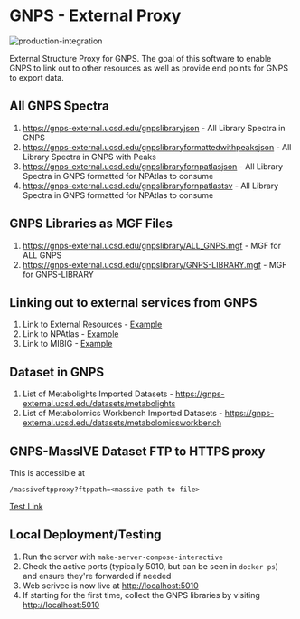 # GNPS - External Proxy

![production-integration](https://github.com/mwang87/GNPS_ExternalStructureProxy/workflows/production-integration/badge.svg)

External Structure Proxy for GNPS. The goal of this software to enable GNPS to link out to other resources as well as provide end points for GNPS to export data. 

## All GNPS Spectra

1. https://gnps-external.ucsd.edu/gnpslibraryjson - All Library Spectra in GNPS
1. https://gnps-external.ucsd.edu/gnpslibraryformattedwithpeaksjson - All Library Spectra in GNPS with Peaks
1. https://gnps-external.ucsd.edu/gnpslibraryfornpatlasjson - All Library Spectra in GNPS formatted for NPAtlas to consume
1. https://gnps-external.ucsd.edu/gnpslibraryfornpatlastsv - All Library Spectra in GNPS formatted for NPAtlas to consume

## GNPS Libraries as MGF Files

1. https://gnps-external.ucsd.edu/gnpslibrary/ALL_GNPS.mgf - MGF for ALL GNPS
1. https://gnps-external.ucsd.edu/gnpslibrary/GNPS-LIBRARY.mgf - MGF for GNPS-LIBRARY

## Linking out to external services from GNPS

1. Link to External Resources - [Example](https://gnps-external.ucsd.edu/structureproxy?smiles=CC(C)CC1NC(=O)C(C)NC(=O)C(=C)N(C)C(=O)CCC(NC(=O)C(C)C(NC(=O)C(CCCNC(N)=N)NC(=O)C(C)C(NC1=O)C(O)=O)\\C=C\\C(\\C)=C\\C(C)C(O)Cc1ccccc1)C(O)=O)
1. Link to NPAtlas - [Example](https://gnps-external.ucsd.edu/npatlasproxy?smiles=CC(C)CC1NC(=O)C(C)NC(=O)C(=C)N(C)C(=O)CCC(NC(=O)C(C)C(NC(=O)C(CCCNC(N)=N)NC(=O)C(C)C(NC1=O)C(O)=O)\\C=C\\C(\\C)=C\\C(C)C(O)Cc1ccccc1)C(O)=O)
1. Link to MIBIG - [Example](https://gnps-external.ucsd.edu/mibigproxy?smiles=C[C@H]1[C@@H](OC(C2=CSC([C@H](C(C)(OC(C3=CSC([C@H](C(C)(O)C)OC1=O)=N3)=O)C)OC(C)=O)=N2)=O)CCCC([37Cl])(Cl)C)

## Dataset in GNPS

1. List of Metabolights Imported Datasets - https://gnps-external.ucsd.edu/datasets/metabolights
1. List of Metabolomics Workbench Imported Datasets - https://gnps-external.ucsd.edu/datasets/metabolomicsworkbench

## GNPS-MassIVE Dataset FTP to HTTPS proxy

This is accessible at 

```
/massiveftpproxy?ftppath=<massive path to file>
```

[Test Link](https://gnps-external.ucsd.edu/massiveftpproxy?ftppath=ftp://massive.ucsd.edu/MSV000085699/peak/S6.mgf)

## Local Deployment/Testing
1. Run the server with `make-server-compose-interactive`
2. Check the active ports (typically 5010, but can be seen in `docker ps`) and ensure they're forwarded if needed
3. Web serivce is now live at [http://localhost:5010](http://localhost:5010)
4. If starting for the first time, collect the GNPS libraries by visiting [http://localhost:5010](http://localhost:5010/admin/updatelibraries)
